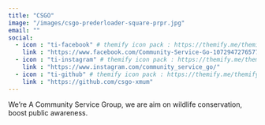 ```yaml
---
title: "CSGO"
image: "/images/csgo-prederloader-square-prpr.jpg"
email: ""
social:
  - icon : "ti-facebook" # themify icon pack : https://themify.me/themify-icons
    link : "https://www.facebook.com/Community-Service-Go-107294727657772/"
  - icon : "ti-instagram" # themify icon pack : https://themify.me/themify-icons
    link : "https://www.instagram.com/community_service_go/"
  - icon : "ti-github" # themify icon pack : https://themify.me/themify-icons
    link : "https://github.com/csgo-xmum"
---
```


We’re A Community Service Group, we are aim on wildlife conservation, boost public awareness.

